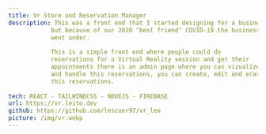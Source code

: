 ```yaml
---
title: Vr Store and Reservation Manager
description: This was a front end that I started designing for a business
            but because of our 2020 "best friend" COVID-19 the business
            went under. 
                    
            This is a simple front end where people could do
            reservations for a Virtual Reality session and get their
            appointments there is an admin page where you can vizualize
            and handle this reservations, you can create, edit and erase
            this reservations.
                
tech: REACT - TAILWINDCSS - NODEJS - FIREBASE
url: https://vr.leito.dev
github: https://github.com/lescuer97/vr_leo
picture: /img/vr.webp
---
```

